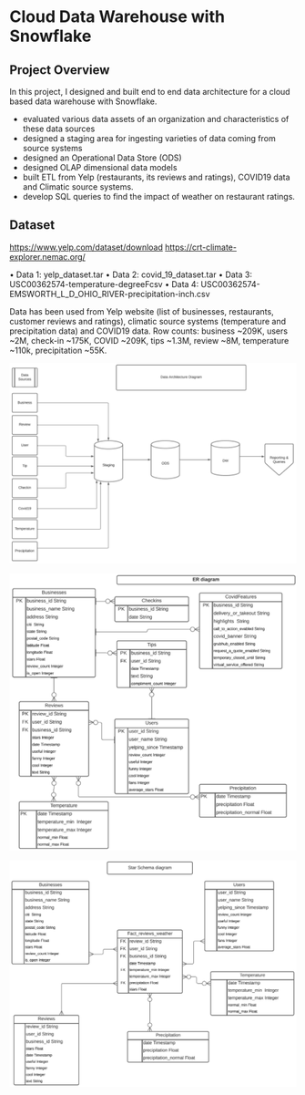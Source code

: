 # Cloud Data Warehouse with Snowflake

## Project Overview
In this project, I designed and built end to end data architecture for a cloud based data warehouse with Snowflake.

- evaluated various data assets of an organization and characteristics of these data sources
- designed a staging area for ingesting varieties of data coming from source systems 
- designed an Operational Data Store (ODS)
- designed OLAP dimensional data models
- built ETL from Yelp (restaurants, its reviews and ratings), COVID19 data and Climatic source systems. 
- develop SQL queries to find the impact of weather on restaurant ratings.

## Dataset

https://www.yelp.com/dataset/download https://crt-climate-explorer.nemac.org/



•	Data 1: yelp_dataset.tar
•	Data 2: covid_19_dataset.tar
•	Data 3: USC00362574-temperature-degreeFcsv
•	Data 4: USC00362574-EMSWORTH_L_D_OHIO_RIVER-precipitation-inch.csv



Data has been used from Yelp website (list of businesses, restaurants, customer reviews and ratings), climatic source systems (temperature and precipitation data) and COVID19 data. Row counts: business ~209K, users ~2M, check-in ~175K, COVID ~209K, tips ~1.3M, review ~8M, temperature  ~110k, precipitation ~55K.


![DA](diagrams/DataArchitecture.PNG)



![DA](diagrams/ERdiagram.PNG)

![DA](diagrams/StarSchema.PNG)
